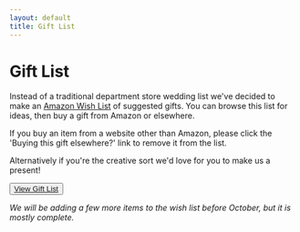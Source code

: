 ```yaml
---
layout: default
title: Gift List
---
```


# Gift List

Instead of a traditional department store wedding list we've decided to make an [Amazon Wish List](http://www.amazon.co.uk/gp/registry/wishlist/GJLCRFRZ7WPB/) of suggested gifts. You can browse this list for ideas, then buy a gift from Amazon or elsewhere.

If you buy an item from a website other than Amazon, please click the 'Buying this gift elsewhere?' link to remove it from the list.

Alternatively if you're the creative sort we'd love for you to make us a present!

<button name ="RSVP" class="giftlist-button" type="button"><a href="http://www.amazon.co.uk/gp/registry/wishlist/GJLCRFRZ7WPB/" target="_blank">View Gift List</a></button>

*We will be adding a few more items to the wish list before October, but it is mostly complete.*
